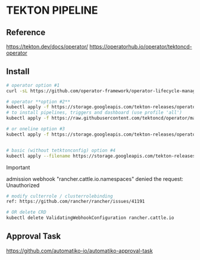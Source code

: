 # TEKTON PIPELINE

## Reference
https://tekton.dev/docs/operator/
https://operatorhub.io/operator/tektoncd-operator

## Install
```bash
# operator option #1 
curl -sL https://github.com/operator-framework/operator-lifecycle-manager/releases/download/v0.25.0/install.sh | bash -s v0.25.0

# operator **option #2** 
kubectl apply -f https://storage.googleapis.com/tekton-releases/operator/latest/release.yaml
# to install pipelines, triggers and dashboard (use profile 'all')
kubectl apply -f https://raw.githubusercontent.com/tektoncd/operator/main/config/crs/kubernetes/config/all/operator_v1alpha1_config_cr.yaml

# or oneline option #3
kubectl apply -f https://storage.googleapis.com/tekton-releases/operator/previous/v0.66.0/release.yaml


# basic (without tetktonconfig) option #4
kubectl apply --filename https://storage.googleapis.com/tekton-releases/pipeline/latest/release.yaml
```

> [!IMPORTANT] 
> admission webhook "rancher.cattle.io.namespaces" denied the request: Unauthorized
```bash
# modify culterrole / clusterrolebinding
ref: https://github.com/rancher/rancher/issues/41191

# OR delete CRD
kubectl delete ValidatingWebhookConfiguration rancher.cattle.io
```

## Approval Task
https://github.com/automatiko-io/automatiko-approval-task
